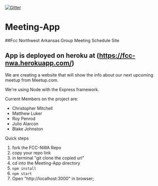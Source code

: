 [![Gitter](https://badges.gitter.im/FCC-NWA/Meeting-App.svg)](https://gitter.im/FCC-NWA/Meeting-App?utm_source=badge&utm_medium=badge&utm_campaign=pr-badge)

# Meeting-App

##Fcc Northwest Arkansas Group Meeting Schedule Site
## App is deployed on heroku at (https://fcc-nwa.herokuapp.com/)

We are creating a website that will show the info about our next upcoming meetup from Meetup.com.

We're using Node with the Express framework.

Current Members on the project are:

* Christopher Mitchell
* Matthew Luker
* Roy Penrod
* Julio Alarcon
* Blake Johnston

Quick steps

1. fork the FCC-NWA Repo
2. copy your repo link
3. in terminal "git clone the copied url"
4. cd into the Meeting-App directory
5. ```npm install```
6. ```npm start```
7. Open "http://localhost:3000" in browser;
